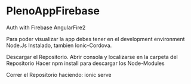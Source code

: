 # PlenoAppFirebase
Auth with Firebase AngularFire2

Para poder visualizar la app debes tener en el development environment Node.Js Instalado, tambien Ionic-Cordova.

Descargar el Repositorio. Abrir consola y localizarse en la carpeta del Repositorio Hacer npm install para descargar los Node-Modules

Correr el Repositorio haciendo: ionic serve
